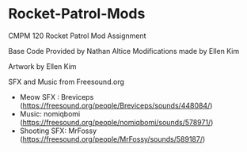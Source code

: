 # Rocket-Patrol-Mods
CMPM 120 Rocket Patrol Mod Assignment

Base Code Provided by Nathan Altice
Modifications made by Ellen Kim

Artwork by Ellen Kim

SFX and Music from Freesound.org
- Meow SFX : Breviceps (https://freesound.org/people/Breviceps/sounds/448084/)
- Music: nomiqbomi (https://freesound.org/people/nomiqbomi/sounds/578971/)
- Shooting SFX: MrFossy (https://freesound.org/people/MrFossy/sounds/589187/)
